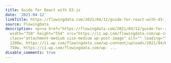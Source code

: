 ```yaml
---
title: Guide for React with D3.js
date: '2021-04-12'
linkTitle: https://flowingdata.com/2021/04/12/guide-for-react-with-d3-js/
source: FlowingData
description: <p><a href="https://flowingdata.com/2021/04/12/guide-for-react-with-d3-js/"><img
  width="750" height="554" src="https://i1.wp.com/flowingdata.com/wp-content/uploads/2021/04/Wattenberger-on-React-and-D3js.png?fit=750%2C554&amp;ssl=1"
  class="attachment-medium size-medium wp-post-image" alt="" loading="lazy" srcset="https://i1.wp.com/flowingdata.com/wp-content/uploads/2021/04/Wattenberger-on-React-and-D3js.png?w=1200&amp;ssl=1
  1200w, https://i1.wp.com/flowingdata.com/wp-content/uploads/2021/04/Wattenberger-on-React-and-D3js.png?resize=750%2C554&amp;ssl=1
  750w, https://i1.wp.com/flowingdata.com/wp- ...
disable_comments: true
---
```

<p><a href="https://flowingdata.com/2021/04/12/guide-for-react-with-d3-js/"><img width="750" height="554" src="https://i1.wp.com/flowingdata.com/wp-content/uploads/2021/04/Wattenberger-on-React-and-D3js.png?fit=750%2C554&amp;ssl=1" class="attachment-medium size-medium wp-post-image" alt="" loading="lazy" srcset="https://i1.wp.com/flowingdata.com/wp-content/uploads/2021/04/Wattenberger-on-React-and-D3js.png?w=1200&amp;ssl=1 1200w, https://i1.wp.com/flowingdata.com/wp-content/uploads/2021/04/Wattenberger-on-React-and-D3js.png?resize=750%2C554&amp;ssl=1 750w, https://i1.wp.com/flowingdata.com/wp- ...